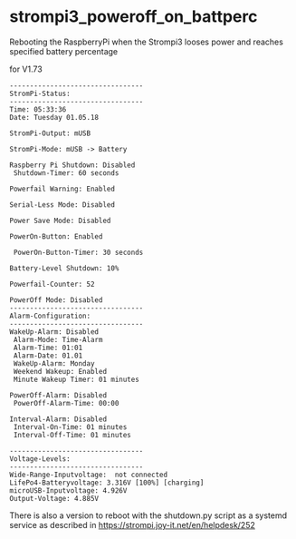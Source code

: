 # strompi3_poweroff_on_battperc
Rebooting the RaspberryPi when the Strompi3 looses power and reaches specified battery percentage

for V1.73

```
---------------------------------
StromPi-Status:
---------------------------------
Time: 05:33:36
Date: Tuesday 01.05.18

StromPi-Output: mUSB

StromPi-Mode: mUSB -> Battery

Raspberry Pi Shutdown: Disabled
 Shutdown-Timer: 60 seconds

Powerfail Warning: Enabled

Serial-Less Mode: Disabled

Power Save Mode: Disabled

PowerOn-Button: Enabled

 PowerOn-Button-Timer: 30 seconds

Battery-Level Shutdown: 10%

Powerfail-Counter: 52

PowerOff Mode: Disabled
---------------------------------
Alarm-Configuration:
---------------------------------
WakeUp-Alarm: Disabled
 Alarm-Mode: Time-Alarm
 Alarm-Time: 01:01
 Alarm-Date: 01.01
 WakeUp-Alarm: Monday
 Weekend Wakeup: Enabled
 Minute Wakeup Timer: 01 minutes

PowerOff-Alarm: Disabled
 PowerOff-Alarm-Time: 00:00

Interval-Alarm: Disabled
 Interval-On-Time: 01 minutes
 Interval-Off-Time: 01 minutes

---------------------------------
Voltage-Levels:
---------------------------------
Wide-Range-Inputvoltage:  not connected
LifePo4-Batteryvoltage: 3.316V [100%] [charging]
microUSB-Inputvoltage: 4.926V
Output-Voltage: 4.885V
```

There is also a version to reboot with the shutdown.py script as a systemd service as described in https://strompi.joy-it.net/en/helpdesk/252
